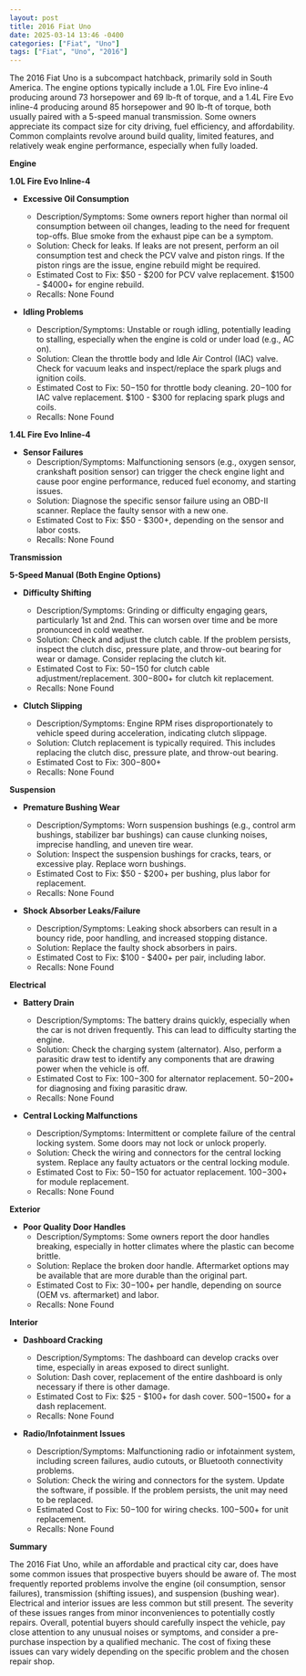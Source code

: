 ```yaml
---
layout: post
title: 2016 Fiat Uno
date: 2025-03-14 13:46 -0400
categories: ["Fiat", "Uno"]
tags: ["Fiat", "Uno", "2016"]
---
```

The 2016 Fiat Uno is a subcompact hatchback, primarily sold in South America. The engine options typically include a 1.0L Fire Evo inline-4 producing around 73 horsepower and 69 lb-ft of torque, and a 1.4L Fire Evo inline-4 producing around 85 horsepower and 90 lb-ft of torque, both usually paired with a 5-speed manual transmission. Some owners appreciate its compact size for city driving, fuel efficiency, and affordability. Common complaints revolve around build quality, limited features, and relatively weak engine performance, especially when fully loaded.

**Engine**

**1.0L Fire Evo Inline-4**

*   **Excessive Oil Consumption**
    *   Description/Symptoms: Some owners report higher than normal oil consumption between oil changes, leading to the need for frequent top-offs. Blue smoke from the exhaust pipe can be a symptom.
    *   Solution: Check for leaks. If leaks are not present, perform an oil consumption test and check the PCV valve and piston rings. If the piston rings are the issue, engine rebuild might be required.
    *   Estimated Cost to Fix: $50 - $200 for PCV valve replacement. $1500 - $4000+ for engine rebuild.
    *   Recalls: None Found

*   **Idling Problems**
    *   Description/Symptoms: Unstable or rough idling, potentially leading to stalling, especially when the engine is cold or under load (e.g., AC on).
    *   Solution: Clean the throttle body and Idle Air Control (IAC) valve. Check for vacuum leaks and inspect/replace the spark plugs and ignition coils.
    *   Estimated Cost to Fix: $50-$150 for throttle body cleaning. $20-$100 for IAC valve replacement. $100 - $300 for replacing spark plugs and coils.
    *   Recalls: None Found

**1.4L Fire Evo Inline-4**

*   **Sensor Failures**
    *   Description/Symptoms: Malfunctioning sensors (e.g., oxygen sensor, crankshaft position sensor) can trigger the check engine light and cause poor engine performance, reduced fuel economy, and starting issues.
    *   Solution: Diagnose the specific sensor failure using an OBD-II scanner. Replace the faulty sensor with a new one.
    *   Estimated Cost to Fix: $50 - $300+, depending on the sensor and labor costs.
    *   Recalls: None Found

**Transmission**

**5-Speed Manual (Both Engine Options)**

*   **Difficulty Shifting**
    *   Description/Symptoms: Grinding or difficulty engaging gears, particularly 1st and 2nd. This can worsen over time and be more pronounced in cold weather.
    *   Solution: Check and adjust the clutch cable. If the problem persists, inspect the clutch disc, pressure plate, and throw-out bearing for wear or damage. Consider replacing the clutch kit.
    *   Estimated Cost to Fix: $50-$150 for clutch cable adjustment/replacement. $300-$800+ for clutch kit replacement.
    *   Recalls: None Found

*   **Clutch Slipping**
    *   Description/Symptoms: Engine RPM rises disproportionately to vehicle speed during acceleration, indicating clutch slippage.
    *   Solution: Clutch replacement is typically required. This includes replacing the clutch disc, pressure plate, and throw-out bearing.
    *   Estimated Cost to Fix: $300-$800+
    *   Recalls: None Found

**Suspension**

*   **Premature Bushing Wear**
    *   Description/Symptoms: Worn suspension bushings (e.g., control arm bushings, stabilizer bar bushings) can cause clunking noises, imprecise handling, and uneven tire wear.
    *   Solution: Inspect the suspension bushings for cracks, tears, or excessive play. Replace worn bushings.
    *   Estimated Cost to Fix: $50 - $200+ per bushing, plus labor for replacement.
    *   Recalls: None Found

*   **Shock Absorber Leaks/Failure**
    *   Description/Symptoms: Leaking shock absorbers can result in a bouncy ride, poor handling, and increased stopping distance.
    *   Solution: Replace the faulty shock absorbers in pairs.
    *   Estimated Cost to Fix: $100 - $400+ per pair, including labor.
    *   Recalls: None Found

**Electrical**

*   **Battery Drain**
    *   Description/Symptoms: The battery drains quickly, especially when the car is not driven frequently. This can lead to difficulty starting the engine.
    *   Solution: Check the charging system (alternator). Also, perform a parasitic draw test to identify any components that are drawing power when the vehicle is off.
    *   Estimated Cost to Fix: $100-$300 for alternator replacement. $50-$200+ for diagnosing and fixing parasitic draw.
    *   Recalls: None Found

*   **Central Locking Malfunctions**
    *   Description/Symptoms: Intermittent or complete failure of the central locking system. Some doors may not lock or unlock properly.
    *   Solution: Check the wiring and connectors for the central locking system. Replace any faulty actuators or the central locking module.
    *   Estimated Cost to Fix: $50-$150 for actuator replacement. $100-$300+ for module replacement.
    *   Recalls: None Found

**Exterior**

*   **Poor Quality Door Handles**
    *   Description/Symptoms: Some owners report the door handles breaking, especially in hotter climates where the plastic can become brittle.
    *   Solution: Replace the broken door handle. Aftermarket options may be available that are more durable than the original part.
    *   Estimated Cost to Fix: $30-$100+ per handle, depending on source (OEM vs. aftermarket) and labor.
    *   Recalls: None Found

**Interior**

*   **Dashboard Cracking**
    *   Description/Symptoms: The dashboard can develop cracks over time, especially in areas exposed to direct sunlight.
    *   Solution: Dash cover, replacement of the entire dashboard is only necessary if there is other damage.
    *   Estimated Cost to Fix: $25 - $100+ for dash cover. $500-$1500+ for a dash replacement.
    *   Recalls: None Found

*   **Radio/Infotainment Issues**
    *   Description/Symptoms: Malfunctioning radio or infotainment system, including screen failures, audio cutouts, or Bluetooth connectivity problems.
    *   Solution: Check the wiring and connectors for the system. Update the software, if possible. If the problem persists, the unit may need to be replaced.
    *   Estimated Cost to Fix: $50-$100 for wiring checks. $100-$500+ for unit replacement.
    *   Recalls: None Found

**Summary**

The 2016 Fiat Uno, while an affordable and practical city car, does have some common issues that prospective buyers should be aware of. The most frequently reported problems involve the engine (oil consumption, sensor failures), transmission (shifting issues), and suspension (bushing wear). Electrical and interior issues are less common but still present. The severity of these issues ranges from minor inconveniences to potentially costly repairs. Overall, potential buyers should carefully inspect the vehicle, pay close attention to any unusual noises or symptoms, and consider a pre-purchase inspection by a qualified mechanic. The cost of fixing these issues can vary widely depending on the specific problem and the chosen repair shop.

